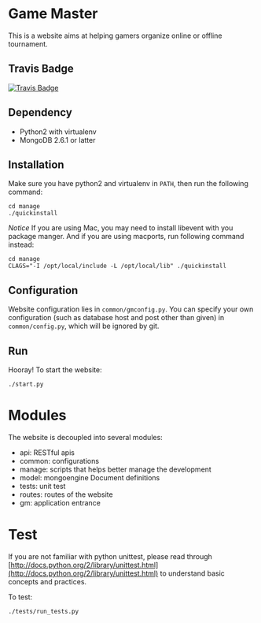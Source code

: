 #  Game Master

This is a website aims at helping gamers organize online or offline tournament.

## Travis Badge
[![Travis Badge](https://travis-ci.org/Matt-Zhang/GameMaster.svg?branch=dev)](https://travis-ci.org/haotianz/daily-kitten)

## Dependency

  + Python2 with virtualenv
  + MongoDB 2.6.1 or latter

## Installation

Make sure you have python2 and virtualenv in ``PATH``, then run the following command:

	cd manage
	./quickinstall

*Notice* If you are using Mac, you may need to install libevent with you package manger.
And if you are using macports, run following command instead:

	cd manage
	CLAGS="-I /opt/local/include -L /opt/local/lib" ./quickinstall

## Configuration
Website configuration lies in ``common/gmconfig.py``. You can specify your own
configuration (such as database host and post other than given) in ``common/config.py``,
which will be ignored by git.

## Run
Hooray! To start the website:

	./start.py


# Modules
The website is decoupled into several modules:

  + api: RESTful apis
  + common: configurations
  + manage: scripts that helps better manage the development
  + model: mongoengine Document definitions
  + tests: unit test
  + routes: routes of the website 
  + gm: application entrance


# Test
If you are not familiar with python unittest, please read through [http://docs.python.org/2/library/unittest.html](http://docs.python.org/2/library/unittest.html)
to understand basic concepts and practices.

To test:

    ./tests/run_tests.py
